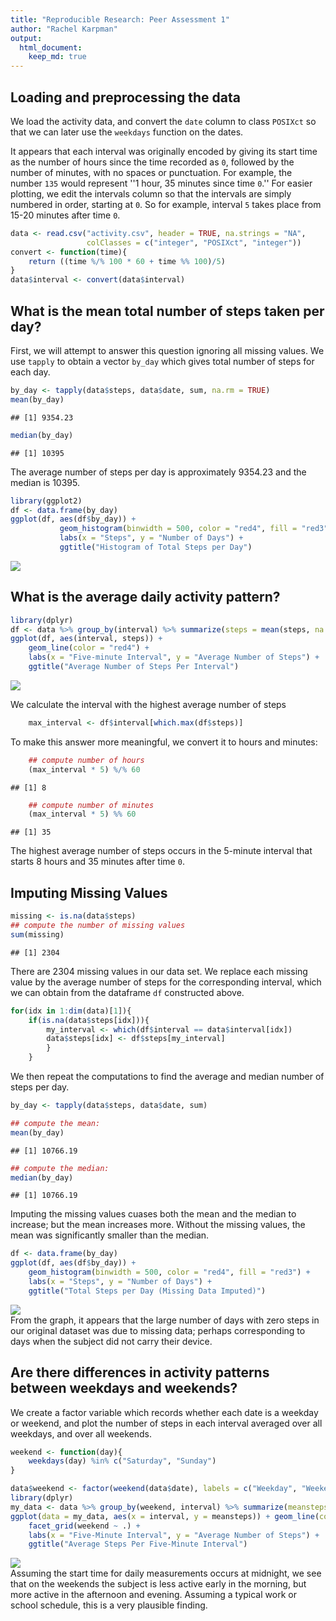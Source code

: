 ```yaml
---
title: "Reproducible Research: Peer Assessment 1"
author: "Rachel Karpman"
output: 
  html_document:
    keep_md: true
---
```



## Loading and preprocessing the data

We load the activity data, and convert the `date` column to class `POSIXct` so that we can later use the `weekdays` function on the dates.

It appears that each interval was originally encoded by giving its start time as the number of hours since the time recorded as `0`, followed by the number of minutes, with no spaces or punctuation.  For example, the number `135` would represent ''1 hour, 35 minutes since time `0`.''  For easier plotting, we edit the intervals column so that the intervals are simply numbered in order, starting at `0`.  So for example, interval `5` takes place from 15-20 minutes after time `0`.


```r
data <- read.csv("activity.csv", header = TRUE, na.strings = "NA", 
                 colClasses = c("integer", "POSIXct", "integer"))
convert <- function(time){
    return ((time %/% 100 * 60 + time %% 100)/5)
}
data$interval <- convert(data$interval)
```

## What is the mean total number of steps taken per day?

First, we will attempt to answer this question ignoring all missing values.  We use `tapply` to obtain a vector `by_day` which gives total number of steps for each day.


```r
by_day <- tapply(data$steps, data$date, sum, na.rm = TRUE)
mean(by_day)
```

```
## [1] 9354.23
```

```r
median(by_day)
```

```
## [1] 10395
```

The average number of steps per day is approximately 9354.23 and the median is 10395.


```r
library(ggplot2)
df <- data.frame(by_day)
ggplot(df, aes(df$by_day)) +
           geom_histogram(binwidth = 500, color = "red4", fill = "red3") +
           labs(x = "Steps", y = "Number of Days") +
           ggtitle("Histogram of Total Steps per Day")
```

<img src="PA1_template_files/figure-html/unnamed-chunk-4-1.png" style="display: block; margin: auto;" />

## What is the average daily activity pattern?


```r
library(dplyr)
df <- data %>% group_by(interval) %>% summarize(steps = mean(steps, na.rm = TRUE))
ggplot(df, aes(interval, steps)) +
    geom_line(color = "red4") +
    labs(x = "Five-minute Interval", y = "Average Number of Steps") +
    ggtitle("Average Number of Steps Per Interval")
```

<img src="PA1_template_files/figure-html/unnamed-chunk-5-1.png" style="display: block; margin: auto;" />

We calculate the interval with the highest average number of steps

```r
    max_interval <- df$interval[which.max(df$steps)]
```

To make this answer more meaningful, we convert it to hours and minutes:

```r
    ## compute number of hours
    (max_interval * 5) %/% 60
```

```
## [1] 8
```

```r
    ## compute number of minutes
    (max_interval * 5) %% 60
```

```
## [1] 35
```
The highest average number of steps occurs in the 5-minute interval that starts 8 hours and 35 minutes after time `0`.

## Imputing Missing Values


```r
missing <- is.na(data$steps)
## compute the number of missing values
sum(missing)
```

```
## [1] 2304
```
There are 2304 missing values in our data set.  We replace each missing value by the average number of steps for the corresponding interval, which we can obtain from the dataframe `df` constructed above.

```r
for(idx in 1:dim(data)[1]){
    if(is.na(data$steps[idx])){
        my_interval <- which(df$interval == data$interval[idx])
        data$steps[idx] <- df$steps[my_interval]
        }
    }
```

We then repeat the computations to find the average and median number of steps per day.


```r
by_day <- tapply(data$steps, data$date, sum)

## compute the mean:
mean(by_day)
```

```
## [1] 10766.19
```

```r
## compute the median:
median(by_day)
```

```
## [1] 10766.19
```

Imputing the missing values cuases both the mean and the median to increase; but the mean increases more.  Without the missing values, the mean was significantly smaller than the median.


```r
df <- data.frame(by_day)
ggplot(df, aes(df$by_day)) +
    geom_histogram(binwidth = 500, color = "red4", fill = "red3") +
    labs(x = "Steps", y = "Number of Days") +
    ggtitle("Total Steps per Day (Missing Data Imputed)")
```

<img src="PA1_template_files/figure-html/unnamed-chunk-11-1.png" style="display: block; margin: auto;" />
From the graph, it appears that the large number of days with zero steps in our original dataset was due to missing data; perhaps corresponding to days when the subject did not carry their device.

## Are there differences in activity patterns between weekdays and weekends?

We create a factor variable which records whether each date is a weekday or weekend, and plot the number of steps in each interval averaged over all weekdays, and over all weekends.


```r
weekend <- function(day){
    weekdays(day) %in% c("Saturday", "Sunday")
}

data$weekend <- factor(weekend(data$date), labels = c("Weekday", "Weekend"))
library(dplyr)
my_data <- data %>% group_by(weekend, interval) %>% summarize(meansteps = mean(steps))
ggplot(data = my_data, aes(x = interval, y = meansteps)) + geom_line(color = "red4") +
    facet_grid(weekend ~ .) +
    labs(x = "Five-Minute Interval", y = "Average Number of Steps") + 
    ggtitle("Average Steps Per Five-Minute Interval")
```

<img src="PA1_template_files/figure-html/unnamed-chunk-12-1.png" style="display: block; margin: auto;" />
Assuming the start time for daily measurements occurs at midnight, we see that on the weekends the subject is less active early in the morning, but more active in the afternoon and evening.  Assuming a typical work or school schedule, this is a very plausible finding.
